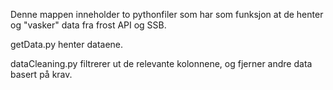 Denne mappen inneholder to pythonfiler som har som funksjon at de henter og "vasker" data fra frost API og SSB.

getData.py henter dataene.

dataCleaning.py filtrerer ut de relevante kolonnene, og fjerner andre data basert på krav.